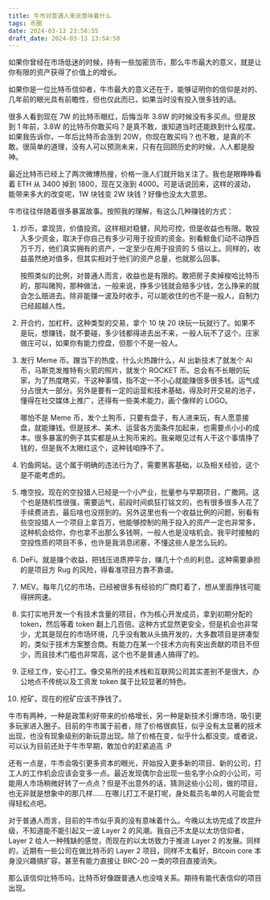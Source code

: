 ```yaml
---
title: 牛市对普通人来说意味着什么
tags: 币圈
date: 2024-03-13 23:58:55
draft_date: 2024-03-13 13:54:50
---
```




如果你曾经在市场低迷的时候，持有一些加密货币，那么牛市最大的意义，就是让你有限的资产获得了价值上的增长。

如果你是一位比特币信仰者，牛市最大的意义还在于，能够证明你的信仰是对的、几年前的眼光具有前瞻性，但也仅此而已，如果当时没有投入很多钱的话。

很多人看到现在 7W 的比特币眼红，后悔当年 3.8W 的时候没有多买点。但是放到 1 年前，3.8W 的比特币你敢买吗？是真不敢，谁知道当时还能跌到什么程度。如果我告诉你，一年后比特币会涨到 20W，你现在敢买吗？也不敢，是真的不敢。很简单的道理，没有人可以预测未来，只有在回顾历史的时候，人人都是股神。

最近比特币已经上了两次微博热搜，价格一涨人们就开始关注了。我也是眼睁睁看着 ETH 从 3400 掉到 1800，现在又涨到 4000。可是话说回来，这样的波动，能带来多大的改变呢，1W 块钱变 2W 块钱？好像也没太大意思。

牛市往往伴随着很多暴富故事。按照我的理解，有这么几种赚钱的方式：

1. 炒币，拿现货，价值投资。这样相对稳健，风险可控，但是收益也有限。敢投入多少资金，取决于你自己有多少可用于投资的资金。别看鲸鱼们动不动挣百万千万，他们真实拥有的资产，一定至少在用于投资的 5 倍以上。同样的，收益虽然绝对值多，但其实相对于他们的资产总量，也就那么回事。

    按照类似的比例，对普通人而言，收益也是有限的。敢把房子卖掉梭哈比特币的，那叫赌狗，那种做法，一般来说，挣多少钱就会赔多少钱，怎么挣来的就会怎么赔进去。除非能赚一波及时收手，可以能收住的也不是一般人，自制力已经超越人性。

2. 开合约，加杠杆。这种类型的交易，拿个 10 块 20 块玩一玩就行了。如果不是玩，想赚钱，就不要碰，多少钱都得进去出不来，一般人玩不了这个。庄家做庄可以，如果你有能力控盘，但那个不是一般人。

3. 发行 Meme 币。蹭当下的热度，什么火热蹭什么，AI 出新技术了就发个 AI 币，马斯克发推特有火箭的照片，就发个 ROCKET 币。总会有不长眼的玩家，为了热度瞎买，干这种事情，指不定一不小心就能赚很多很多钱。运气成分占很大一部分。另外是要有一定的运营和技术基础，得及时开交易的池子，懂得在社交媒体上推广，还得有一些美术能力，画个像样的 LOGO。

    哪怕不是 Meme 币，发个土狗币，只要有盘子，有人进来玩，有人愿意接盘，就能赚钱。但是技术、美术、运营各方面条件加起来，也需要点小小的成本。很多暴富的例子其实都是从土狗币来的。我亲眼见过有人干这个事情挣了钱的，但是我不太眼红这个，这种钱咱挣不了。

4. 钓鱼网站。这个属于明确的违法行为了，需要黑客基础，以及相关经验，这个是不能考虑的。

5. 噜空投。现在的空投猎人已经是一个小产业，批量参与早期项目，广撒网。这个也是随机性很强，需要运气，前段时间疯狂打铭文的，也有很多很多人花了手续费进去，最后啥也没捞到的。另外这里也有一个收益比例的问题，别看有些空投猎人一个项目上拿百万，他能够控制的用于投入的资产一定也非常多，这种机会给你，你也拿不出那么多钱啊，一般人也是没啥机会。我平时接触的空投性质的项目不多，也许是我消息闭塞，不懂这些人是怎么玩的。

6. DeFi。就是赚个收益，把钱压进质押平台，赚几十个点的利息。这种需要承担的是项目方 Rug 的风险，得看准项目方靠不靠谱。

7. MEV。每年几亿的市场，已经被很多有经验的厂商盯着了，想从里面挣钱可能得拼网速。

8. 实打实地开发一个有技术含量的项目，作为核心开发成员，拿到初期分配的 token，然后等着 token 翻上几百倍。这种方式显然更安全，但是机会也非常少，尤其是现在的市场环境，几乎没有敢从头搞开发的，大多数项目是拼凑型的，类似于技术方案整合商。有能力在某一个技术方向有突出贡献的项目不但少，而且技术门槛也非常高，这个也不是普通人搞得了的。

9. 正经工作，安心打工。像交易所的技术栈和互联网公司其实差别不是很大，办公地点不传统以及工资发 token 属于比较显著的特色。

10. 挖矿。现在的挖矿应该不挣钱了。

牛市有两种，一种是政策利好带来的价格增长，另一种是新技术引爆市场，吸引更多玩家进入圈子。目前的牛市属于前者，除了价格很疯狂，似乎没有太显著的技术出现，也没有现象级别的新玩意出现。除了价格在变，似乎什么都没变。或者说，可以认为目前还处于牛市早期，敢加仓的赶紧追高 :P

还有一点是，牛市会吸引更多资本的眼光，开始投入更多新的项目、新的公司，打工人的工作机会应该会变多一点。最近发现偶尔会出现一些名字小众的小公司，可能用人市场稍微好转了一点点？但是不出意外的话，猜测这些小公司，做的项目，也无非就是想象中的那几样……在哪儿打工不是打呢，身处裁员名单的人可能会觉得轻松点吧。

对于普通人而言，目前的牛市似乎真的没有意味着什么。今晚以太坊完成了坎昆升级，不知道能不能引起又一波 Layer 2 的风潮。我自己不太是以太坊信仰者，Layer 2 给人一种残缺的感觉，而现在的以太坊致力于推进 Layer 2 的发展。同样的，近期有一些公司在做比特币的 Layer 2 项目，同样不太看好，Bitcoin core 本身没兴趣搞扩容，甚至有能力直接让 BRC-20 一类的项目直接消失。

那么该信仰比特币吗，比特币好像跟普通人也没啥关系。期待有能代表信仰的项目出现。

